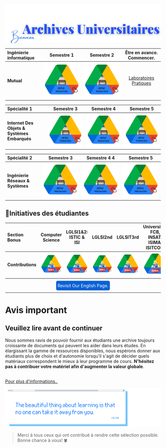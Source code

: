 
<br>
<br>
    
<img src="../images/Drive/bienvenu.png">


<br>
<! --- 
images/Drive/1.png
images/Drive/3.png
images/Drive/2.png
 -->
      


|          Ingénierie informatique                                           |    Semestre 1              |  Semestre 2     | Être en avance. Commencer.   |
|:--------                                                                  |:--------:                   |:--------:             |:--------:    |
|          **Mutual**        |     [<img src="../images/Drive/MAT.png" a>](https://drive.google.com/drive/folders/1gftTLJCmQZj167LFH59PvFvBQsE3ED48)               |        [<img src="../images/Drive/MAT.png" alt="Wait for it!"  >](https://drive.google.com/drive/folders/1xcZRV-iIe5D_xBhW0YED2JXX6GLeAvAp)      | [Laboratoires Pratiques](https://yaya2devops.github.io/UniversityLabs/) |
 

|       Spécialité 1                                      |    Semestre 3               |   Semestre 4          | Semestre 5 |
|:--------                                              |:--------:          |:--------:    |:--------:    |
|  **Internet Des Objets & Systèmes Embarqués**             |    [<img src="../images/Drive/MAT.png" alt="Wait for it!"  >](https://drive.google.com/drive/folders/1JE-YKVxuEXXHk_7HxaPY-KQ4A4nKtoeV)              |        [<img src="../images/Drive/MAT.png" alt="Wait for it!"  >](https://drive.google.com/drive/folders/1tUIBi8edWYZhlVXxGlEgLLAw5eDsayxn)      |  [<img src="../images/Drive/MAT.png" alt="Wait for it!" >](https://drive.google.com/drive/folders/1iaA3hUW-RigsXSjlDPegekHv3UnvZlZX)    |

|     Spécialité 2                                                   |    Semestre 3               |   Semestre 4 4          | Semestre 5 |
|:--------                                              |:--------:          |:--------:    |:--------:    |
|  **Ingénierie Réseaux & Systèmes**                      |   [<img src="../images/Drive/MAT.png" alt="Wait for it!"  >](https://drive.google.com/drive/folders/1vVGi6lDN0zFIEqgQ7gFasKp4YL27oivJ)               |       [<img src="../images/Drive/MAT.png" alt="Wait for it!" >](https://drive.google.com/drive/folders/1F9LLbURNRJs_s7NxcsYDjedVG3PA4noz)       |    [<img src="../images/Drive/MAT.png" alt="Wait for it!" >](https://drive.google.com/drive/folders/1frK3DmAr7aBpbCCZ_Dh2H0d2LjZuOgN6)    |



## 🚀Initiatives des étudiantes 

|Section Bonus |  **Computer<br>Science** | **LGLSI1&2:** ISTIC & ISI | LGLSI2nd| LGLSIT3rd|Universités FCB, INSAT, ISIMA, ISITCOM| Exemples de projets de fin d'études |Examples Presentations|Autres Projects|  Ajoutez le vôtre ici|
|:--------                              |:--------:                   | :--------:     | :--------:   | :--------:                    | :--------:    | :--------:             | :--------:   | :--------: |:--------: |
| **Contributions**|[<img src="../images/Drive/bonus.png" >](https://drive.google.com/drive/folders/18q7I3J1gnf0OZArdA6DRdQ6131aRqwhj)  | [<img src="../images/Drive/bonus.png"   alt="Wait for it!" >](https://drive.google.com/drive/folders/1k9Bv44BFTeQjC0KC4iqmyOvZ4KPVE0AC)|[<img src="../images/Drive/bonus.png" alt="Wait for it!" >](https://drive.google.com/drive/folders/17jYEOIhGvFb5DmFfxKj1-a7tEKsscOv3?fbclid=IwAR1zYDwXnHgmloUFA2r1DmtC1Tvt552arlDXWE7eCXceBpZU0zCDP2yslPs) |  [<img src="../images/Drive/bonus.png" alt="Wait for it!" >](https://drive.google.com/drive/folders/1ilzdb-gr3uz8fiQ8bZOaG1J2Pl7F74wY) | [<img src="../images/Drive/bonus.png" alt="Wait for it!" >](https://drive.google.com/drive/folders/1RpN-5HgroMFZil3w37JVkZMd7x5B8qtK) |[🖱PFE2022](https://drive.google.com/drive/folders/1DBWnLCZq-RNfXJa_IEVvRgq9ilqLpckW)<br> [🖱PFE2023](https://drive.google.com/drive/folders/10o9zI8VqP6nhGJhYiKJajm3VVn4VXPs4)  |[Examples](https://drive.google.com/drive/u/0/folders/1bTb1DsvfFpx5a7e7dF1MxciMTy_2t_f7?sort=13&direction=a)| [LGLSI Project](https://lglsi-3b.web.app/)|[Waiting for you!](contributions.md#contribution-options) |  


<div style="text-align: center;">     
<a href="https://istic.computer-engineering.tech/#/ISTIC_Materials" style="background-color: #0861d6; color: white; padding: 7px 5px; border-radius: 5px; text-decoration: none;"> Revisit Our English Page.</a>
</div>

---

# Avis important
## Veuillez lire avant de continuer

Nous sommes ravis de pouvoir fournir aux étudiants une archive toujours croissante de documents qui peuvent les aider dans leurs études. En élargissant la gamme de ressources disponibles, nous espérons donner aux étudiants plus de choix et d'autonomie lorsqu'il s'agit de décider quels matériaux correspondent le mieux à leur programme de cours.
**N'hésitez pas à contribuer votre matériel afin d'augmenter la valeur globale**. <br>
<br>

[Pour plus d'informations..](contributions.md)


<img src="../images/Drive/yes.png"  >

> Merci à tous ceux qui ont contribué à rendre cette sélection possible. Bonne chance à vous! 🍀



